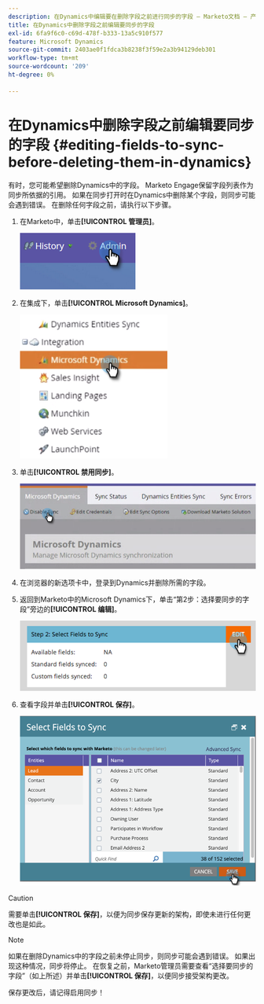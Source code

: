 ```yaml
---
description: 在Dynamics中编辑要在删除字段之前进行同步的字段 — Marketo文档 — 产品文档
title: 在Dynamics中删除字段之前编辑要同步的字段
exl-id: 6fa9f6c0-c69d-478f-b333-13a5c910f577
feature: Microsoft Dynamics
source-git-commit: 2403ae0f1fdca3b8238f3f59e2a3b94129deb301
workflow-type: tm+mt
source-wordcount: '209'
ht-degree: 0%

---
```


# 在Dynamics中删除字段之前编辑要同步的字段 {#editing-fields-to-sync-before-deleting-them-in-dynamics}

有时，您可能希望删除Dynamics中的字段。 Marketo Engage保留字段列表作为同步所依据的引用。 如果在同步打开时在Dynamics中删除某个字段，则同步可能会遇到错误。 在删除任何字段之前，请执行以下步骤。

1. 在Marketo中，单击&#x200B;**[!UICONTROL 管理员]**。

   ![](assets/sync-before-deleting-them-in-dynamics-1.png)

1. 在集成下，单击&#x200B;**[!UICONTROL Microsoft Dynamics]**。

   ![](assets/sync-before-deleting-them-in-dynamics-2.png)

1. 单击&#x200B;**[!UICONTROL 禁用同步]**。

   ![](assets/sync-before-deleting-them-in-dynamics-3.png)

1. 在浏览器的新选项卡中，登录到Dynamics并删除所需的字段。

1. 返回到Marketo中的Microsoft Dynamics下，单击“第2步：选择要同步的字段”旁边的&#x200B;**[!UICONTROL 编辑]**。

   ![](assets/sync-before-deleting-them-in-dynamics-4.png)

1. 查看字段并单击&#x200B;**[!UICONTROL 保存]**。

   ![](assets/sync-before-deleting-them-in-dynamics-5.png)

>[!CAUTION]
>
>需要单击&#x200B;**[!UICONTROL 保存]**，以便为同步保存更新的架构，即使未进行任何更改也是如此。

>[!NOTE]
>
>如果在删除Dynamics中的字段之前未停止同步，则同步可能会遇到错误。 如果出现这种情况，同步将停止。 在恢复之前，Marketo管理员需要查看“选择要同步的字段”（如上所述）并单击&#x200B;**[!UICONTROL 保存]**，以便同步接受架构更改。

保存更改后，请记得启用同步！
